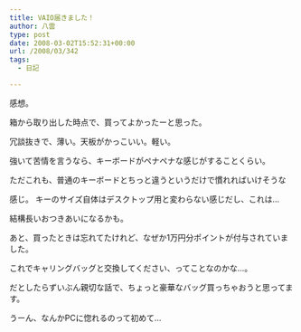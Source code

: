 ```yaml
---
title: VAIO届きました！
author: 八雲
type: post
date: 2008-03-02T15:52:31+00:00
url: /2008/03/342
tags:
  - 日記

---
```

感想。
  
箱から取り出した時点で、買ってよかったーと思った。
  
冗談抜きで、薄い。天板がかっこいい。軽い。
  
強いて苦情を言うなら、キーボードがペナペナな感じがすることくらい。
  
ただこれも、普通のキーボードとちっと違うというだけで慣れればいけそうな
  
感じ。 キーのサイズ自体はデスクトップ用と変わらない感じだし、これは…
  
結構長いおつきあいになるかも。

あと、買ったときは忘れてたけれど、なぜか1万円分ポイントが付与されていました。
  
これでキャリングバッグと交換してください、ってことなのかな…。
  
だとしたらずいぶん親切な話で、ちょっと豪華なバッグ買っちゃおうと思ってます。
  
うーん、なんかPCに惚れるのって初めて…
